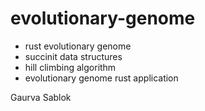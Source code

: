 # evolutionary-genome
- rust evolutionary genome
- succinit data structures
- hill climbing algorithm
- evolutionary genome rust application

Gaurva Sablok
